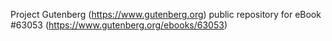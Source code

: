 Project Gutenberg (https://www.gutenberg.org) public repository for eBook #63053 (https://www.gutenberg.org/ebooks/63053)

